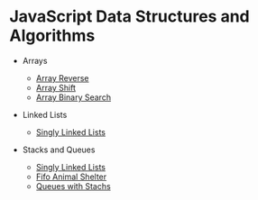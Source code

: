 # JavaScript Data Structures and Algorithms

- Arrays
  - [Array Reverse](javascript/arrays/arrayReverse/README.md)
  - [Array Shift](javascript/arrays/arrayShift/README.md)
  - [Array Binary Search](javascript/arrays/arrayBinarySearch/README.md)

- Linked Lists
  - [Singly Linked Lists](javascript/linkedList/linkedList/README.md)

- Stacks and Queues
  - [Singly Linked Lists](javascript/stacksAndQueues/README.md)
  - [Fifo Animal Shelter](javascript/stacksAndQueues/fifoAnimalShelter/README.md)
  - [Queues with Stachs](javascript/stacksAndQueues/queueWithStacks/README.md)
